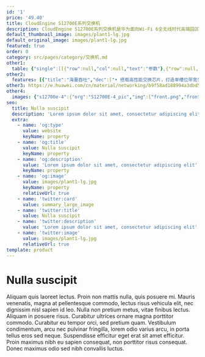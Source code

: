 ```yaml
---
id: '1'
price: '49.40'
title: CloudEngine S12700E系列交换机
description: CloudEngine S12700E系列交换机是华为面向Wi-Fi 6全无线时代高端园区网络推出的全新一代旗舰级核心交换机，具备领先的数据交换能力及海量的终端接入能力，同时提供随板AC、VxLAN、业务随行、智能HQoS、iPCA、SVF等创新特性，是构建Wi-Fi 6时代高品质园区网络核心交换机的理想选择，助力全球客户数字化转型。
default_thumbnail_image: images/plant1-lg.jpg
default_original_image: images/plant1-lg.jpg
featured: true
order: 0
category: src/pages/category/交换机.md
other1: 
  table: {"single":[[{"row":null,"col":null,"text":"参数"},{"row":null,"col":null,"text":"CloudEngine S12700E-4"},{"row":null,"col":null,"text":"CloudEngine S12700E-8"},{"row":null,"col":null,"text":"CloudEngine S12700E-12"}],[{"row":null,"col":null,"text":"包转发率"},{"row":null,"col":null,"text":"14400 Mpps / 48000 Mpps"},{"row":null,"col":null,"text":"28800 Mpps / 96000 Mpps"},{"row":null,"col":null,"text":"43200 Mpps /192000 Mpps"}],[{"row":null,"col":null,"text":"交换容量"},{"row":null,"col":null,"text":"256 Tbps"},{"row":null,"col":null,"text":"512 Tbps"},{"row":null,"col":null,"text":"1024 Tbps"}],[{"row":null,"col":null,"text":"主控板槽位数"},{"row":null,"col":null,"text":"2"},{"row":null,"col":null,"text":"2"},{"row":null,"col":null,"text":"2"}],[{"row":null,"col":null,"text":"交换网板槽位数"},{"row":null,"col":null,"text":"2"},{"row":null,"col":null,"text":"4"},{"row":null,"col":null,"text":"4"}],[{"row":null,"col":null,"text":"业务板槽位数"},{"row":null,"col":null,"text":"4"},{"row":null,"col":null,"text":"8"},{"row":null,"col":null,"text":"12"}],[{"row":null,"col":null,"text":"风扇槽位数"},{"row":null,"col":null,"text":"2"},{"row":null,"col":null,"text":"4"},{"row":null,"col":null,"text":"5"}],[{"row":null,"col":null,"text":"无线业务"},{"row":null,"col":"3","text":"支持管理10K AP\n支持AP接入控制、AP域管理和AP配置模板管理\n支持射频管理、统一静态配置和集中动态管理\n支持WLAN基本业务、QoS、安全和用户管理\n支持CAPWAP、Tag/终端定位、频谱分析"}],[{"row":null,"col":null,"text":"iPCA质量感知"},{"row":null,"col":"3","text":"支持直接对业务报文标记以获得丢包数量和丢包率的实时统计\n支持二三层网络网络级和设备级丢包数量和丢包率统计"}],[{"row":null,"col":null,"text":"SVF极简运维"},{"row":null,"col":"3","text":"支持将多达10K个Client节点（接入交换机与AP）虚拟为一台设备管理\n支持2层AS架构\n支持与第三方厂商混合组网管理"}],[{"row":null,"col":null,"text":"VxLAN特性"},{"row":null,"col":"3","text":"支持VxLAN二层网关、三层网关\n支持集中式网关，分布式网关\n支持BGP-EVPN\n支持通过Netconf进行配置"}],[{"row":null,"col":null,"text":"互通性"},{"row":null,"col":"3","text":"VBST基于VLAN生成树协议（和PVST/PVST+/RPVST 互通）\nLNP 链路类型协商协议（和DTP相似功能）\nVCMP VLAN集中管理协议（和VTP相似功能）\n详细的互联互通认证与报告，请访问这里。"}]]}
other2:
  features: [{"title":"海量吞吐","dec":["• 搭载高性能交换芯片，打造单槽位带宽领先、100GE端口密度领先的园区核心。\n• 采用信元交换技术，做到真正的无阻塞交换，业务零丢包。"]},{"title":"有线无线融合","dec":["• 园区有线、无线网络融合，一台设备可以管理超过5万的无线用户，10240台无线AP。\n• 有线、无线用户管理和策略融合，真正做到基于用户和应用的质量保障。"]},{"title":"全栈开放","dec":["• 采用全可编程交换芯片，业务升级无需更换硬件；\n• 丰富的开放接口和生态合作伙伴，客户现有网络平滑升级对接。"]}]
other3: https://e.huawei.com/cn/material/networking/b9f58ad188994a3dbd56580b036230a3
other4:
  images: {"s12700e-4":{"org":"S12700E-4_pic","img":["front.png","front_HD.png","front_left.png","front_left_HD.png","front_right.png","front_right_HD.png","front_top.png","front_top_HD.png","rear_top.png","rear_top_HD.png"]}}
seo:
  title: Nulla suscipit
  description: 'Lorem ipsum dolor sit amet, consectetur adipiscing elit'
  extra:
    - name: 'og:type'
      value: website
      keyName: property
    - name: 'og:title'
      value: Nulla suscipit
      keyName: property
    - name: 'og:description'
      value: 'Lorem ipsum dolor sit amet, consectetur adipiscing elit'
      keyName: property
    - name: 'og:image'
      value: images/plant1-lg.jpg
      keyName: property
      relativeUrl: true
    - name: 'twitter:card'
      value: summary_large_image
    - name: 'twitter:title'
      value: Nulla suscipit
    - name: 'twitter:description'
      value: 'Lorem ipsum dolor sit amet, consectetur adipiscing elit'
    - name: 'twitter:image'
      value: images/plant1-lg.jpg
      relativeUrl: true
template: product
---
```


# Nulla suscipit

Aliquam quis laoreet lectus. Proin non mattis nulla, quis posuere mi. Mauris venenatis, magna at pellentesque commodo, lectus risus vehicula elit, nec dignissim nisl sapien id leo. Nulla non pretium metus, vitae finibus lectus. Aliquam in posuere risus. Curabitur ultrices ornare magna porttitor commodo. Curabitur eu tempor orci, sed pretium quam. Vestibulum condimentum, arcu nec pulvinar fringilla, lorem odio varius arcu, in porta tellus eros sed neque. Suspendisse efficitur eget erat sit amet efficitur. Proin maximus nibh eu sapien consequat, non porttitor risus consequat. Donec maximus odio sed nibh convallis luctus.